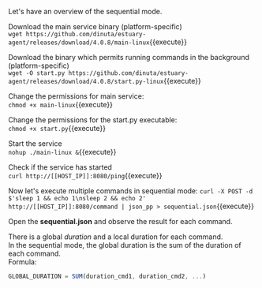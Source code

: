 Let's have an overview of the sequential mode.

Download the main service binary (platform-specific)    
`wget https://github.com/dinuta/estuary-agent/releases/download/4.0.8/main-linux`{{execute}}

Download the binary which permits running commands in the background (platform-specific)    
`wget -O start.py https://github.com/dinuta/estuary-agent/releases/download/4.0.8/start.py-linux`{{execute}}

Change the permissions for main service:   
`chmod +x main-linux`{{execute}}

Change the permissions for the start.py executable:   
`chmod +x start.py`{{execute}}

Start the service  
`nohup ./main-linux &`{{execute}}

Check if the service has started  
`curl http://[[HOST_IP]]:8080/ping`{{execute}}

Now let's execute multiple commands in sequential mode:
`curl -X POST -d $'sleep 1 && echo 1\nsleep 2 && echo 2' http://[[HOST_IP]]:8080/command | json_pp > sequential.json`{{execute}}

Open the **sequential.json** and observe the result for each command. 

There is a global *duration* and a local duration for each command.   
In the sequential mode, the global duration is the sum of the duration of each command.  
Formula:  
```js
GLOBAL_DURATION = SUM(duration_cmd1, duration_cmd2, ...)
```


